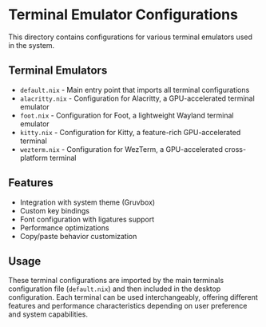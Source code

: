 # Terminal Emulator Configurations

This directory contains configurations for various terminal emulators used in the system.

## Terminal Emulators

- `default.nix` - Main entry point that imports all terminal configurations
- `alacritty.nix` - Configuration for Alacritty, a GPU-accelerated terminal emulator
- `foot.nix` - Configuration for Foot, a lightweight Wayland terminal emulator
- `kitty.nix` - Configuration for Kitty, a feature-rich GPU-accelerated terminal
- `wezterm.nix` - Configuration for WezTerm, a GPU-accelerated cross-platform terminal

## Features

- Integration with system theme (Gruvbox)
- Custom key bindings
- Font configuration with ligatures support
- Performance optimizations
- Copy/paste behavior customization

## Usage

These terminal configurations are imported by the main terminals configuration file (`default.nix`) and then included in the desktop configuration. Each terminal can be used interchangeably, offering different features and performance characteristics depending on user preference and system capabilities.
